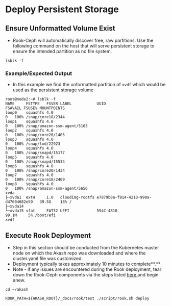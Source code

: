 # Deploy Persistent Storage

## Ensure Unformatted Volume Exist

* Rook-Ceph will automatically discover free, raw partitions.  Use the following command on the host that will serve persistent storage to ensure the intended partition as no file system.

```
lsblk -f
```

### Example/Expected Output

* In this example we find the unformatted partition of `xvdf` which would be used as the persistent storage volume

```
root@node2:~# lsblk -f
NAME     FSTYPE   FSVER LABEL           UUID                                 FSAVAIL FSUSE% MOUNTPOINTS
loop0    squashfs 4.0                                                              0   100% /snap/core18/2344
loop1    squashfs 4.0                                                              0   100% /snap/amazon-ssm-agent/5163
loop2    squashfs 4.0                                                              0   100% /snap/core20/1405
loop3    squashfs 4.0                                                              0   100% /snap/lxd/22923
loop4    squashfs 4.0                                                              0   100% /snap/snapd/15177
loop5    squashfs 4.0                                                              0   100% /snap/snapd/15534
loop6    squashfs 4.0                                                              0   100% /snap/core20/1434
loop7    squashfs 4.0                                                              0   100% /snap/core18/2409
loop8    squashfs 4.0                                                              0   100% /snap/amazon-ssm-agent/5656
xvda
├─xvda1  ext4     1.0   cloudimg-rootfs e7879b8a-f914-4210-998a-d47604682e59   39.5G    18% /
├─xvda14
└─xvda15 vfat     FAT32 UEFI            594C-4810                              99.1M     5% /boot/efi
xvdf
```

## **Execute Rook Deployment**

* Step in this section should be conducted from the Kubernetes master node on which the Akash repo was downloaded and where the cluster.yaml file was customized.
* Deployment typically takes approximately 10 minutes to complete**.**
* Note - if any issues are encountered during the Rook deployment, tear down the Rook-Ceph components via the steps listed [here ](teardown.md)and begin anew.

```
cd ~/akash

ROOK_PATH=${AKASH_ROOT}/_docs/rook/test ./script/rook.sh deploy
```
